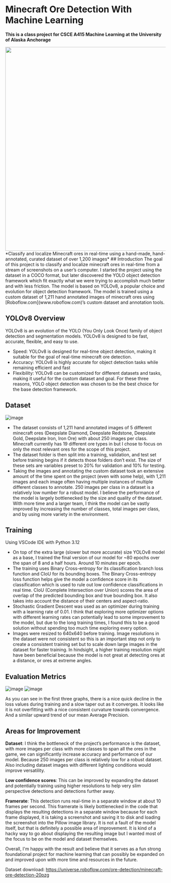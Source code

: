 # Minecraft Ore Detection With Machine Learning

**This is a class project for CSCE A415 Machine Learning at the University of Alaska Anchorage**

<img src="https://github.com/Git-baid/MinecraftOreDetection/blob/main/Minecraft%20Ore%20Detection%20(1).gif" width = 640>
*Classify and localize Minecraft ores in real-time using a hand-made, hand-annotated, curated dataset of over 1,200 images*
## Introduction
The goal of this project is to classify and localize minecraft ores in real-time from a stream of screenshots on a user’s computer. I started the project using the dataset in a COCO format, but later discovered the YOLO object detection framework which fit exactly what we were trying to accomplish much better and with less friction. The model is based on YOLOv8, a popular choice and evolution for object detection framework. The model is trained using a custom dataset of 1,211 hand annotated images of minecraft ores using [Roboflow.com](www.roboflow.com)’s custom dataset and annotation tools. 

## YOLOv8 Overview
YOLOv8 is an evolution of the YOLO (You Only Look Once) family of object detection and segmentation models. YOLOv8 is designed to be fast, accurate, flexible, and easy to use.
- Speed: YOLOv8 is designed for real-time object detection, making it suitable for the goal of real-time minecraft ore detection.
- Accuracy: YOLOv8 is highly accurate for object detection tasks while remaining efficient and fast
- Flexibility: YOLOv8 can be customized for different datasets and tasks, making it useful for the custom dataset and goal.
For these three reasons, YOLO object detection was chosen to be the best choice for the base detection framework.

## Dataset

![image](https://github.com/user-attachments/assets/69605cc2-d817-4fd5-82f2-da256ed86123)

- The dataset consists of 1,211 hand annotated images of 5 different minecraft ores (Deepslate Diamond, Deepslate Redstone, Deepslate Gold, Deepslate Iron, Iron Ore) with about 250 images per class. Minecraft currently has 19 different ore types in but I chose to focus on only the most relevant ores for the scope of this project.
- The dataset folder is then split into a training, validation, and test set before training begins if it detects those folders don’t exist. The size of these sets are variables preset to 20% for validation and 10% for testing.
- Taking the images and annotating the custom dataset took an extensive amount of the time spent on the project (even with some help), with 1,211 images and each image often having multiple instances of multiple different classes to annotate. 250 images per class in a dataset is a relatively low number for a robust model. I believe the performance of the model is largely bottlenecked by the size and quality of the dataset. With more time and a larger team, I think the model can be vastly improved by increasing the number of classes, total images per class, and by using more variety in the environment.

## Training
Using VSCode IDE with Python 3.12
- On top of the extra large (slower but more accurate) size YOLOv8 model as a base, I trained the final version of our model for ~80 epochs over the span of 8 and a half hours. Around 10 minutes per epoch.
- The training uses Binary Cross-entropy for its classification branch loss function and CIoU for its bounding boxes. The Binary Cross-entropy loss function helps give the model a confidence score in its classification which is used to rule out low confidence classifications in real time. CIoU (Complete Intersection over Union) scores the area of overlap of the predicted bounding box and true bounding box. It also takes into account the distance of their centers and aspect-ratio.
- Stochastic Gradient Descent was used as an optimizer during training with a learning rate of 0.01. I think that exploring more optimizer options with different learning rates can potentially lead to some improvement to the model, but due to the long training times, I found this to be a good solution without spending too much time exploring every option.
- Images were resized to 640x640 before training. Image resolutions in the dataset were not consistent so this is an important step not only to create a consistent training set but to scale down large images in the dataset for faster training. In hindsight, a higher training resolution might have been beneficial because the model is not great at detecting ores at a distance, or ores at extreme angles.

## Evaluation Metrics
![image](https://github.com/user-attachments/assets/564623a9-040a-4bd4-a962-617aeecad39c)
![image](https://github.com/user-attachments/assets/34e00c7c-8a08-4f4b-ac2a-62451e3dcab6)

As you can see in the first three graphs, there is a nice quick decline in the loss values during training and a slow taper out as it converges. It looks like it is not overfitting with a nice consistent curvature towards convergence. And a similar upward trend of our mean Average Precision.

## Areas for Improvement

**Dataset**: I think the bottleneck of the project’s performance is the dataset, with more images per class with more classes to span all the ores in the game, we can significantly increase accuracy and performance of our model. Because 250 images per class is relatively low for a robust dataset. Also including dataset images with different lighting conditions would improve versatility. 

**Low confidence scores**: This can be improved by expanding the dataset and potentially training using higher resolutions to help very slim perspective detections and detections further away. 

**Framerate**: This detection runs real-time in a separate window at about 10 frames per second. This framerate is likely bottlenecked in the code that displays the resulting detections in a separate window because for each frame displayed, it is taking a screenshot and saving it to disk and loading the screenshot into the Pillow image library. It is not a fault of the model itself, but that is definitely a possible area of improvement. It is kind of a hacky way to go about displaying the resulting image but I wanted most of the focus to be on the model and dataset themselves.

Overall, I'm happy with the result and believe that it serves as a fun strong foundational project for machine learning that can possibly be expanded on and improved upon with more time and resources in the future.


Dataset download: https://universe.roboflow.com/ore-detection/minecraft-ore-detection-20pzg

